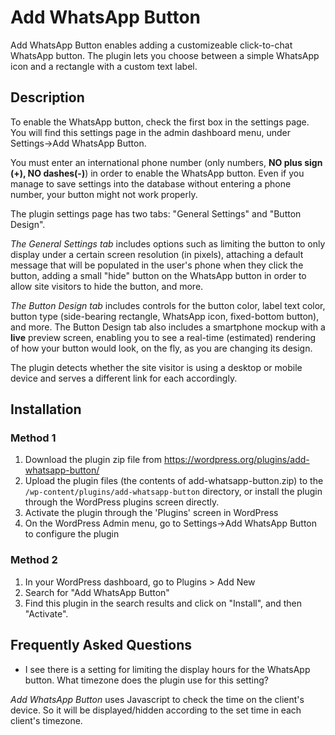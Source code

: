 # Add WhatsApp Button

Add WhatsApp Button enables adding a customizeable click-to-chat WhatsApp button.
The plugin lets you choose between a simple WhatsApp icon and a rectangle with a custom text label.

## Description

To enable the WhatsApp button, check the first box in the settings page. You will find this settings page in the admin dashboard menu, under Settings->Add WhatsApp Button.

You must enter an international phone number (only numbers, **NO plus sign (+), NO dashes(-)**) in order to enable the WhatsApp button. Even if you manage to save settings into the database without entering a phone number, your button might not work properly.

The plugin settings page has two tabs: "General Settings" and "Button Design".

*The General Settings tab* includes options such as limiting the button to only display under a certain screen resolution (in pixels), attaching a default message that will be populated in the user's phone when they click the button, adding a small "hide" button on the WhatsApp button in order to allow site visitors to hide the button, and more.

*The Button Design tab* includes controls for the button color, label text color, button type (side-bearing rectangle, WhatsApp icon, fixed-bottom button), and more. The Button Design tab also includes a smartphone mockup with a **live** preview screen, enabling you to see a real-time (estimated) rendering of how your button would look, on the fly, as you are changing its design.

The plugin detects whether the site visitor is using a desktop or mobile device and serves a different link for each accordingly.

## Installation

### Method 1
1. Download the plugin zip file from https://wordpress.org/plugins/add-whatsapp-button/
2. Upload the plugin files (the contents of add-whatsapp-button.zip) to the `/wp-content/plugins/add-whatsapp-button` directory, or install the plugin through the WordPress plugins screen directly.
3. Activate the plugin through the 'Plugins' screen in WordPress
4. On the WordPress Admin menu, go to Settings->Add WhatsApp Button to configure the plugin

### Method 2
1. In your WordPress dashboard, go to Plugins > Add New
2. Search for "Add WhatsApp Button"
3. Find this plugin in the search results and click on "Install", and then "Activate".

## Frequently Asked Questions

- I see there is a setting for limiting the display hours for the WhatsApp button. What timezone does the plugin use for this setting?

*Add WhatsApp Button* uses Javascript to check the time on the client's device. So it will be displayed/hidden according to the set time in each client's timezone.
